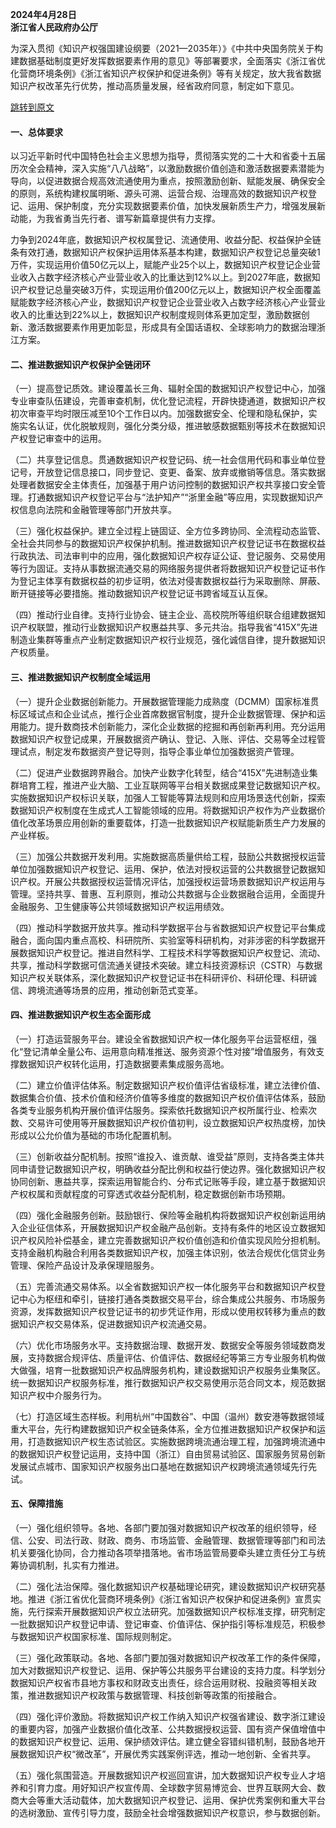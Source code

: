 **2024年4月28日**  
**浙江省人民政府办公厅**  

为深入贯彻《知识产权强国建设纲要（2021—2035年）》《中共中央国务院关于构建数据基础制度更好发挥数据要素作用的意见》等部署要求，全面落实《浙江省优化营商环境条例》《浙江省知识产权保护和促进条例》等有关规定，放大我省数据知识产权改革先行优势，推动高质量发展，经省政府同意，制定如下意见。

[跳转到原文](https://www.zj.gov.cn/art/2024/5/29/art_1229017139_2520777.html)

#### 一、总体要求

以习近平新时代中国特色社会主义思想为指导，贯彻落实党的二十大和省委十五届历次全会精神，深入实施“八八战略”，以激励数据价值创造和激活数据要素潜能为导向，以促进数据合规高效流通使用为重点，按照激励创新、赋能发展、确保安全的原则，系统构建权属明晰、源头可溯、运营合规、治理高效的数据知识产权登记、运用、保护制度，充分实现数据要素价值，加快发展新质生产力，增强发展新动能，为我省勇当先行者、谱写新篇章提供有力支撑。

力争到2024年底，数据知识产权权属登记、流通使用、收益分配、权益保护全链条有效打通，数据知识产权保护运用体系基本构建，数据知识产权登记总量突破1万件，实现运用价值50亿元以上，赋能产业25个以上，数据知识产权登记企业营业收入占数字经济核心产业营业收入的比重达到12%以上。到2027年底，数据知识产权登记总量突破3万件，实现运用价值200亿元以上，数据知识产权全面覆盖赋能数字经济核心产业，数据知识产权登记企业营业收入占数字经济核心产业营业收入的比重达到22%以上，数据知识产权制度规则体系更加定型，激励数据创新、激活数据要素作用更加彰显，形成具有全国话语权、全球影响力的数据治理浙江方案。

#### 二、推进数据知识产权保护全链闭环

（一）提高登记质效。建设覆盖长三角、辐射全国的数据知识产权登记中心，加强专业审查队伍建设，完善审查机制，优化登记流程，开辟快捷通道，数据知识产权初次审查平均时限压减至10个工作日以内。加强数据安全、伦理和隐私保护，实施实名认证，优化脱敏规则，强化分类分级，推进敏感数据甄别等技术在数据知识产权登记审查中的运用。

（二）共享登记信息。贯通数据知识产权登记码、统一社会信用代码和事业单位登记号，开放登记信息接口，同步登记、变更、备案、放弃或撤销等信息。落实数据处理者数据安全主体责任，加强基于用户访问控制的数据知识产权共享接口安全管理。打通数据知识产权登记平台与“法护知产”“浙里金融”等应用，实现数据知识产权信息向法院和金融管理等部门开放共享。

（三）强化权益保护。建立全过程上链固证、全方位多跨协同、全流程动态监管、全社会共同参与的数据知识产权保护机制。推进数据知识产权登记证书在数据权益行政执法、司法审判中的应用，强化数据知识产权存证公证、登记服务、交易使用等行为固证。支持从事数据流通交易的网络服务提供者将数据知识产权登记证书作为登记主体享有数据权益的初步证明，依法对侵害数据权益行为采取删除、屏蔽、断开链接等必要措施。推动数据知识产权登记证书跨省域互认互保。

（四）推动行业自律。支持行业协会、链主企业、高校院所等组织联合组建数据知识产权联盟，推动行业数据知识产权惠益共享、多元共治。指导我省“415X”先进制造业集群等重点产业制定数据知识产权行业规范，强化诚信自律，提升数据知识产权质量。

#### 三、推进数据知识产权制度全域运用

（一）提升企业数据创新能力。开展数据管理能力成熟度（DCMM）国家标准贯标区域试点和企业试点，推行企业首席数据官制度，提升企业数据管理、保护和运用能力。提升数商技术创新能力，深化企业数据的挖掘和再创新再利用。充分运用数据知识产权登记成果，开展数据资产确认、登记、入账、评估、交易等全过程管理试点，制定发布数据资产登记导则，指导企事业单位加强数据资产管理。

（二）促进产业数据跨界融合。加快产业数字化转型，结合“415X”先进制造业集群培育工程，推进产业大脑、工业互联网等平台相关数据成果登记数据知识产权。实施数据知识产权标识关联，加强人工智能等算法规则和应用场景迭代创新，探索数据知识产权制度在生成式人工智能领域的应用。将数据知识产权作为产业数据价值化改革场景应用创新的重要载体，打造一批数据知识产权赋能新质生产力发展的产业样板。

（三）加强公共数据开发利用。实施数据高质量供给工程，鼓励公共数据授权运营单位加强数据知识产权登记、运用、保护，依法对授权运营的公共数据登记数据知识产权。开展公共数据授权运营情况评估，加强授权运营场景数据知识产权运用与管理。坚持共享、普惠、互利原则，推动公共数据与企业数据融合运用，全面提升金融服务、卫生健康等公共领域数据知识产权运用绩效。

（四）推动科学数据开放共享。推动科学数据平台与省数据知识产权登记平台集成融合，面向国内重点高校、科研院所、实验室等科研机构，对非涉密的科学数据开展数据知识产权登记。推进自然科学、工程技术科学等数据知识产权登记、流动、共享，推动科学数据可信流通关键技术突破。建立科技资源标识（CSTR）与数据知识产权关联体系，深化数据知识产权登记证书在科研评价、科研伦理、科研诚信、跨境流通等场景的应用，推动创新范式变革。

#### 四、推进数据知识产权生态全面形成

（一）打造运营服务平台。建设全省数据知识产权一体化服务平台运营枢纽，强化“登记清单全量公布、运用意向精准推送、服务资源个性对接”增值服务，有效支撑数据知识产权转化运用，打造数据要素集成服务高地。

（二）建立价值评估体系。制定数据知识产权价值评估省级标准，建立法律价值、数据集合价值、技术价值和经济价值等多维度的数据知识产权价值评估体系，鼓励各类专业服务机构开展价值评估服务。探索依托数据知识产权所属行业、检索次数、交易许可使用等开展数据知识产权价值初判，设立数据知识产权热度榜，加快形成以公允价值为基础的市场化配置机制。

（三）创新收益分配机制。按照“谁投入、谁贡献、谁受益”原则，支持各类主体共同申请登记数据知识产权，明确收益分配比例和权益行使边界。强化数据知识产权协同创新、惠益共享，探索运用智能合约、分布式记账等手段，建立基于数据知识产权权属和贡献程度的可穿透式收益分配机制，稳定数据创新市场预期。

（四）强化金融服务创新。鼓励银行、保险等金融机构将数据知识产权创新运用纳入企业征信体系，开展数据知识产权金融产品创新。支持有条件的地区设立数据知识产权风险补偿基金，建立完善数据知识产权价值创造和价值实现风险分担机制。支持金融机构融合利用各类数据知识产权，加强主体识别，依法合规优化信贷业务管理、保险产品设计及承保理赔服务。

（五）完善流通交易体系。以全省数据知识产权一体化服务平台和数据知识产权登记中心为枢纽和牵引，链接打通各类数据交易平台，综合集成公共服务、市场服务资源，发挥数据知识产权登记证书的初步凭证作用，形成以使用权转移为重点的数据知识产权交易体系，促进数据知识产权流通交易。

（六）优化市场服务水平。支持数据治理、数据开发、数据安全等服务领域数商发展，支持数据合规评估、质量评估、价值评估、数据经纪等第三方专业服务机构做大做强，培育一批数据知识产权品牌服务机构，建设数据知识产权服务业集聚区。统一数据知识产权服务标准，推行数据知识产权交易使用示范合同文本，规范数据知识产权中介服务行为。

（七）打造区域生态样板。利用杭州“中国数谷”、中国（温州）数安港等数据领域重大平台，先行构建数据知识产权全链条体系，全方位推进数据知识产权保护和运用，打造数据知识产权生态试验区。实施数据跨境流通治理工程，加强跨境流通中的数据知识产权登记运用，支持中国（浙江）自由贸易试验区、国家服务贸易创新发展试点城市、国家知识产权服务出口基地在数据知识产权跨境流通领域先行先试。

#### 五、保障措施

（一）强化组织领导。各地、各部门要加强对数据知识产权改革的组织领导，经信、公安、司法行政、财政、商务、市场监管、金融管理、数据管理等部门和司法机关要强化协同，合力推动各项举措落地。省市场监管局要牵头建立责任分工与统筹协调机制，扎实有力推进。

（二）强化法治保障。强化数据知识产权基础理论研究，建设数据知识产权研究基地。推进《浙江省优化营商环境条例》《浙江省知识产权保护和促进条例》宣贯实施，先行探索开展数据知识产权立法研究。加强数据知识产权标准支撑，研究制定一批数据知识产权登记申请、登记审查、价值评估、保护指引等标准规范，积极参与数据知识产权国家标准、国际规则制定。

（三）强化政策联动。各地、各部门要加强对数据知识产权改革工作的条件保障，加大对数据知识产权登记、运用、保护等公共服务平台建设的支持力度。科学划分数据知识产权省市县地方事权和财政支出责任，综合运用财税、投融资等相关政策，推进数据知识产权政策与数据管理、科技创新等政策的衔接融合。

（四）强化评价激励。将数据知识产权工作纳入知识产权强省建设、数字浙江建设的重要内容，加强产业数据价值化改革、公共数据授权运营、国有资产保值增值中的数据知识产权登记、运用、保护绩效评估。建立健全容错纠错机制，鼓励各地开展数据知识产权“微改革”，开展优秀实践案例评选，推动一地创新、全省共享。

（五）强化氛围营造。开展数据知识产权巡回宣讲，加大数据知识产权专业人才培养和引育力度。用好知识产权宣传周、全球数字贸易博览会、世界互联网大会、数商大会等重大活动载体，加大数据知识产权登记、运用、保护优秀案例和重大平台的选树激励、宣传引导力度，鼓励全社会增强数据知识产权意识，参与数据创新。